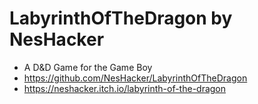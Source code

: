 # LabyrinthOfTheDragon by NesHacker
- A D&D Game for the Game Boy
- https://github.com/NesHacker/LabyrinthOfTheDragon
- https://neshacker.itch.io/labyrinth-of-the-dragon